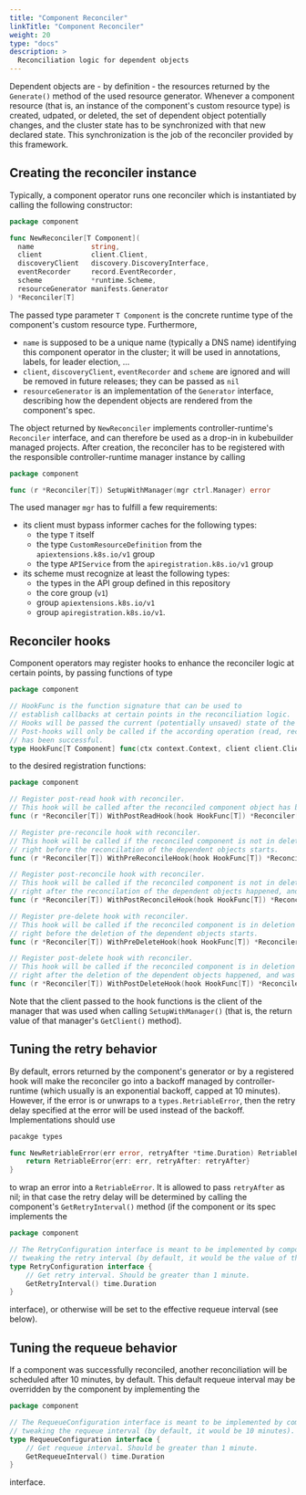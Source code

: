 ```yaml
---
title: "Component Reconciler"
linkTitle: "Component Reconciler"
weight: 20
type: "docs"
description: >
  Reconciliation logic for dependent objects
---
```


Dependent objects are - by definition - the resources returned by the `Generate()` method of the used resource generator.
Whenever a component resource (that is, an instance of the component's custom resource type) is created, udpated, or deleted,
the set of dependent object potentially changes, and the cluster state has to be synchronized with that new declared state.
This synchronization is the job of the reconciler provided by this framework.

## Creating the reconciler instance

Typically, a component operator runs one reconciler which is instantiated by calling the following constructor:

```go
package component

func NewReconciler[T Component](
  name              string,
  client            client.Client,
  discoveryClient   discovery.DiscoveryInterface,
  eventRecorder     record.EventRecorder,
  scheme            *runtime.Scheme,
  resourceGenerator manifests.Generator
) *Reconciler[T]
```

The passed type parameter `T Component` is the concrete runtime type of the component's custom resource type. Furthermore,
- `name` is supposed to be a unique name (typically a DNS name) identifying this component operator in the cluster; ìt will be used in annotations, labels, for leader election, ...
- `client`, `discoveryClient`, `eventRecorder` and `scheme` are ignored and will be removed in future releases; they can be passed as `nil`
- `resourceGenerator` is an implementation of the `Generator` interface, describing how the dependent objects are rendered from the component's spec.

The object returned by `NewReconciler` implements controller-runtime's `Reconciler` interface, and can therefore be used as a drop-in
in kubebuilder managed projects. After creation, the reconciler  has to be registered with the responsible controller-runtime manager instance by calling

```go
package component

func (r *Reconciler[T]) SetupWithManager(mgr ctrl.Manager) error
```

The used manager `mgr` has to fulfill a few requirements:
- its client must bypass informer caches for the following types:
  - the type `T` itself
  - the type `CustomResourceDefinition` from the `apiextensions.k8s.io/v1` group
  - the type `APIService` from the `apiregistration.k8s.io/v1` group
- its scheme must recognize at least the following types:
  - the types in the API group defined in this repository
  - the core group  (`v1`)
  - group `apiextensions.k8s.io/v1`
  - group `apiregistration.k8s.io/v1`.

## Reconciler hooks

Component operators may register hooks to enhance the reconciler logic at certain points, by passing functions of type

```go
package component

// HookFunc is the function signature that can be used to
// establish callbacks at certain points in the reconciliation logic.
// Hooks will be passed the current (potentially unsaved) state of the component.
// Post-hooks will only be called if the according operation (read, reconcile, delete)
// has been successful.
type HookFunc[T Component] func(ctx context.Context, client client.Client, component T) error
```

to the desired registration functions:

```go
package component

// Register post-read hook with reconciler.
// This hook will be called after the reconciled component object has been retrieved from the Kubernetes API.
func (r *Reconciler[T]) WithPostReadHook(hook HookFunc[T]) *Reconciler[T]

// Register pre-reconcile hook with reconciler.
// This hook will be called if the reconciled component is not in deletion (has no deletionTimestamp set),
// right before the reconcilation of the dependent objects starts.
func (r *Reconciler[T]) WithPreReconcileHook(hook HookFunc[T]) *Reconciler[T]

// Register post-reconcile hook with reconciler.
// This hook will be called if the reconciled component is not in deletion (has no deletionTimestamp set),
// right after the reconcilation of the dependent objects happened, and was successful.
func (r *Reconciler[T]) WithPostReconcileHook(hook HookFunc[T]) *Reconciler[T]

// Register pre-delete hook with reconciler.
// This hook will be called if the reconciled component is in deletion (has a deletionTimestamp set),
// right before the deletion of the dependent objects starts.
func (r *Reconciler[T]) WithPreDeleteHook(hook HookFunc[T]) *Reconciler[T]

// Register post-delete hook with reconciler.
// This hook will be called if the reconciled component is in deletion (has a deletionTimestamp set),
// right after the deletion of the dependent objects happened, and was successful.
func (r *Reconciler[T]) WithPostDeleteHook(hook HookFunc[T]) *Reconciler[T]
```

Note that the client passed to the hook functions is the client of the manager that was used when calling `SetupWithManager()`
(that is, the return value of that manager's `GetClient()` method).

## Tuning the retry behavior

By default, errors returned by the component's generator or by a registered hook will make the reconciler go
into a backoff managed by controller-runtime (which usually is an exponential backoff, capped at 10 minutes).
However, if the error is or unwraps to a `types.RetriableError`, then the retry delay specified at the error
will be used instead of the backoff. Implementations should use

```go
pacakge types

func NewRetriableError(err error, retryAfter *time.Duration) RetriableError {
	return RetriableError{err: err, retryAfter: retryAfter}
}
```

to wrap an error into a `RetriableError`. It is allowed to pass `retryAfter` as nil; in that case the retry delay
will be determined by calling the component's `GetRetryInterval()` method (if the component or its spec implements
the

```go
package component

// The RetryConfiguration interface is meant to be implemented by components (or their spec) which offer
// tweaking the retry interval (by default, it would be the value of the requeue interval).
type RetryConfiguration interface {
	// Get retry interval. Should be greater than 1 minute.
	GetRetryInterval() time.Duration
}
```

interface), or otherwise will be set to the effective requeue interval (see below).

## Tuning the requeue behavior

If a component was successfully reconciled, another reconciliation will be scheduled after 10 minutes, by default.
This default requeue interval may be overridden by the component by implementing the

```go
package component

// The RequeueConfiguration interface is meant to be implemented by components (or their spec) which offer
// tweaking the requeue interval (by default, it would be 10 minutes).
type RequeueConfiguration interface {
	// Get requeue interval. Should be greater than 1 minute.
	GetRequeueInterval() time.Duration
}
```

interface.